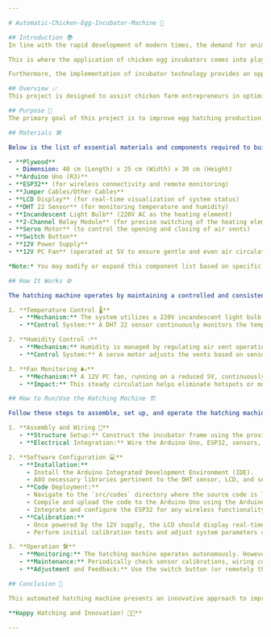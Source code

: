 ```yaml
---

# Automatic-Chicken-Egg-Incubator-Machine 🐣

## Introduction 📚  
In line with the rapid development of modern times, the demand for animal protein among the population has significantly increased. Population growth and modernization have driven the need for more efficient and innovative production methods. However, conventional methods of hatching chicken eggs are still widely used, despite their relatively low success rate. This condition has sparked the search for alternative solutions to improve overall efficiency in the hatching process.

This is where the application of chicken egg incubators comes into play as an innovative option. These machines are designed to carry out the hatching process without direct involvement from the hen, enabling automated and integrated monitoring and control. Such technological approaches are expected not only to increase the number of successfully hatched eggs but also to extend the harvest period, positively impacting productivity and production efficiency.

Furthermore, the implementation of incubator technology provides an opportunity for critical evaluation of traditional hatching systems. By adopting the latest technologies, various challenges that have hindered the optimization of the hatching process, such as initial investment costs and system maintenance, can be addressed. In-depth academic discourse on this innovation also opens avenues for further research on automation mechanisms in farming, allowing the continuous adaptation of such technologies to meet the needs of the industry and society at large.

## Overview 📈  
This project is designed to assist chicken farm entrepreneurs in optimizing the egg-hatching process. By automating key parameters such as temperature and humidity, the hatching machine aims to boost the number of successfully hatched eggs. In doing so, it offers a pathway to stabilize the egg market prices through enhanced production efficiency.

## Purpose 🎯  
The primary goal of this project is to improve egg hatching production by introducing an intelligent, automated incubation system. Leveraging modern microcontrollers and sensor technology, the device monitors and regulates environmental conditions within the incubator. This refinement not only increases the egg quantity—thereby addressing supply issues—but also contributes to the overall stabilization of market prices for eggs.

## Materials 🛠️  

Below is the list of essential materials and components required to build the hatching machine:

- **Plywood**    
  - Dimension: 40 cm (Length) x 25 cm (Width) x 30 cm (Height)  
- **Arduino Uno (R3)**  
- **ESP32** (for wireless connectivity and remote monitoring)  
- **Jumper Cables/Other Cables**  
- **LCD Display** (for real-time visualization of system status)  
- **DHT 22 Sensor** (for monitoring temperature and humidity)  
- **Incandescent Light Bulb** (220V AC as the heating element)  
- **2-Channel Relay Module** (for precise switching of the heating element)  
- **Servo Motor** (to control the opening and closing of air vents)  
- **Switch Button**  
- **12V Power Supply**  
- **12V PC Fan** (operated at 5V to ensure gentle and even air circulation)  

*Note:* You may modify or expand this component list based on specific application requirements and available resources.

## How It Works ⚙️  

The hatching machine operates by maintaining a controlled and consistent incubation environment through three primary mechanisms:

1. **Temperature Control 🌡️**  
   - **Mechanism:** The system utilizes a 220V incandescent light bulb as its heating element. This bulb is cyclically turned on for 2 seconds and off for 2 seconds.  
   - **Control System:** A DHT 22 sensor continuously monitors the temperature inside the incubator. The Arduino, interfacing with a 2-channel relay, makes real-time decisions to switch the heating element on or off, ensuring the temperature remains within the desired range.

2. **Humidity Control 💧**  
   - **Mechanism:** Humidity is managed by regulating air vent operations. Inside the incubator, a container of water vaporizes to raise the moisture level.  
   - **Control System:** A servo motor adjusts the vents based on sensor input. When humidity exceeds a set threshold, the vents are opened—allowing excess moist air to escape and dry air to enter—thus maintaining an optimal humidity level.

3. **Fan Monitoring 🌬️**  
   - **Mechanism:** A 12V PC fan, running on a reduced 5V, continuously ensures that heat and humidity are evenly distributed throughout the chamber.  
   - **Impact:** This steady circulation helps eliminate hotspots or moisture pockets, contributing significantly to a uniform incubation environment critical for successful hatching.

## How to Run/Use the Hatching Machine 🏗️  

Follow these steps to assemble, set up, and operate the hatching machine:

1. **Assembly and Wiring 🔧**  
   - **Structure Setup:** Construct the incubator frame using the provided plywood dimensions. Mount the heating element, water container, and air vents securely within the enclosure.  
   - **Electrical Integration:** Wire the Arduino Uno, ESP32, sensors, relays, and servo motor according to your detailed circuit diagram. Ensure that all connections are sound and consistent with the prescribed design.

2. **Software Configuration 💻**  
   - **Installation:**  
     - Install the Arduino Integrated Development Environment (IDE).  
     - Add necessary libraries pertinent to the DHT sensor, LCD, and servo motor.  
   - **Code Deployment:**  
     - Navigate to the `src/codes` directory where the source code is located.  
     - Compile and upload the code to the Arduino Uno using the Arduino IDE.  
     - Integrate and configure the ESP32 for any wireless functionality.  
   - **Calibration:**  
     - Once powered by the 12V supply, the LCD should display real-time temperature and humidity readings.  
     - Perform initial calibration tests and adjust system parameters until optimal environmental conditions are reliably maintained.

3. **Operation 🛠️**  
   - **Monitoring:** The hatching machine operates autonomously. However, regular supervision is advised to ensure all components function correctly.  
   - **Maintenance:** Periodically check sensor calibrations, wiring connections, and the physical integrity of the enclosure.  
   - **Adjustment and Feedback:** Use the switch button (or remotely through ESP32) to make incremental adjustments as needed, adapting to different incubation requirements.

## Conclusion 📖  

This automated hatching machine presents an innovative approach to improving egg hatching production. By harnessing affordable microcontrollers, reliable sensors, and simple mechanical actuators, the system addresses critical challenges inherent in conventional hatching methods. The overall design encourages continuous improvement through iterative calibration and provides a scalable solution that can be adapted to various farm environments.

**Happy Hatching and Innovation! 🥚🐥**

---
```

